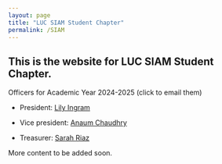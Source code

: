 ```yaml
---
layout: page
title: "LUC SIAM Student Chapter"
permalink: /SIAM
---
```


<!--- My teaching philosophy... -->




## This is the website for LUC SIAM Student Chapter.

Officers for Academic Year 2024-2025 (click to email them)

* President: [Lily Ingram](mailto:lingram1@luc.edu)

* Vice president: [Anaum Chaudhry](mailto:achaudhry10@luc.edu)

* Treasurer: [Sarah Riaz](mailto:sriaz@luc.edu)

More content to be added soon.

